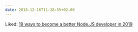 ```yaml
---
date: 2018-12-16T11:28:55+02:00
---
```


Liked: [19 ways to become a better Node.JS developer in 2019](https://medium.com/@me_37286/19-ways-to-become-a-better-node-js-developer-in-2019-ffd3a8fbfe38)
